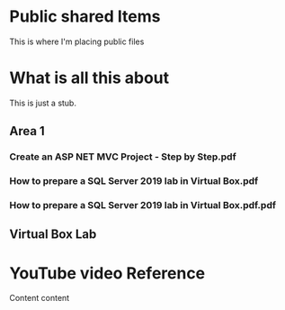 # Public shared Items

This is where I'm placing public files

# What is all this about
This is just a stub.  

## Area 1

### Create an ASP NET MVC Project - Step by Step.pdf
### How to prepare a SQL Server 2019 lab in Virtual Box.pdf
### How to prepare a SQL Server 2019 lab in Virtual Box.pdf.pdf

## Virtual Box Lab

# YouTube video Reference
Content content
